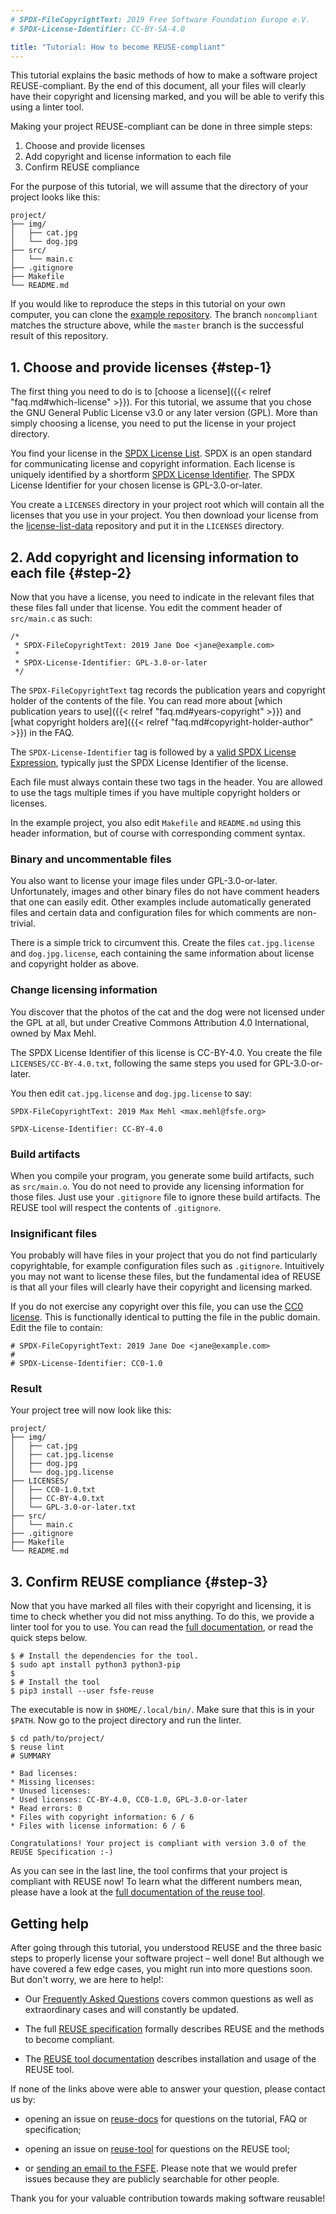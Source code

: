 ```yaml
---
# SPDX-FileCopyrightText: 2019 Free Software Foundation Europe e.V.
# SPDX-License-Identifier: CC-BY-SA-4.0

title: "Tutorial: How to become REUSE-compliant"
---
```


This tutorial explains the basic methods of how to make a software project
REUSE-compliant. By the end of this document, all your files will clearly have
their copyright and licensing marked, and you will be able to verify this using
a linter tool.

Making your project REUSE-compliant can be done in three simple steps:

1. Choose and provide licenses
2. Add copyright and license information to each file
3. Confirm REUSE compliance

For the purpose of this tutorial, we will assume that the directory of your
project looks like this:

```
project/
├── img/
│   ├── cat.jpg
│   └── dog.jpg
├── src/
│   └── main.c
├── .gitignore
├── Makefile
└── README.md
```

If you would like to reproduce the steps in this tutorial on your own
computer, you can clone the [example
repository](https://github.com/fsfe/reuse-example). The branch `noncompliant`
matches the structure above, while the `master` branch is the successful
result of this repository.

## 1. Choose and provide licenses {#step-1}

The first thing you need to do is to [choose a license]({{< relref
"faq.md#which-license" >}}). For this tutorial, we assume that you chose the GNU
General Public License v3.0 or any later version (GPL). More than simply
choosing a license, you need to put the license in your project directory.

You find your license in the [SPDX License List](https://spdx.org/licenses/).
SPDX is an open standard for communicating license and copyright information.
Each license is uniquely identified by a shortform [SPDX License
Identifier](https://spdx.org/licenses). The SPDX License Identifier for your
chosen license is GPL-3.0-or-later.

<!-- TODO: Use tool instead -->

You create a `LICENSES` directory in your project root which will contain all
the licenses that you use in your project. You then download your license
from the
[license-list-data](https://github.com/spdx/license-list-data/tree/master/text)
repository and put it in the `LICENSES` directory.

## 2. Add copyright and licensing information to each file {#step-2}

Now that you have a license, you need to indicate in the relevant files that
these files fall under that license. You edit the comment header of
`src/main.c` as such:

```
/*
 * SPDX-FileCopyrightText: 2019 Jane Doe <jane@example.com>
 *
 * SPDX-License-Identifier: GPL-3.0-or-later
 */
```

The `SPDX-FileCopyrightText` tag records the publication years and copyright holder of
the contents of the file. You can read more about [which publication years to
use]({{< relref "faq.md#years-copyright" >}}) and [what copyright holders
are]({{< relref "faq.md#copyright-holder-author" >}}) in the FAQ.

The `SPDX-License-Identifier` tag is followed by a [valid SPDX License
Expression](https://spdx.org/specifications), typically just the SPDX
License Identifier of the license.

Each file must always contain these two tags in the header. You are allowed to
use the tags multiple times if you have multiple copyright holders or licenses.

In the example project, you also edit `Makefile` and `README.md` using this
header information, but of course with corresponding comment syntax.

### Binary and uncommentable files

You also want to license your image files under GPL-3.0-or-later.
Unfortunately, images and other binary files do not have comment headers that
one can easily edit. Other examples include automatically generated files and
certain data and configuration files for which comments are non-trivial.

There is a simple trick to circumvent this. Create the files `cat.jpg.license`
and `dog.jpg.license`, each containing the same information about license and
copyright holder as above.

### Change licensing information

You discover that the photos of the cat and the dog were not licensed under the
GPL at all, but under Creative Commons Attribution 4.0 International, owned by
Max Mehl.

The SPDX License Identifier of this license is CC-BY-4.0.  You create the file
`LICENSES/CC-BY-4.0.txt`, following the same steps you used for
GPL-3.0-or-later.

You then edit `cat.jpg.license` and `dog.jpg.license` to say:

```
SPDX-FileCopyrightText: 2019 Max Mehl <max.mehl@fsfe.org>

SPDX-License-Identifier: CC-BY-4.0
```

### Build artifacts

When you compile your program, you generate some build artifacts, such as
`src/main.o`.  You do not need to provide any licensing information for those
files.  Just use your `.gitignore` file to ignore these build artifacts.  The
REUSE tool will respect the contents of `.gitignore`.

### Insignificant files

You probably will have files in your project that you do not find
particularly copyrightable, for example configuration files such as
`.gitignore`. Intuitively you may not want to license these files, but the
fundamental idea of REUSE is that all your files will clearly have their
copyright and licensing marked.

If you do not exercise any copyright over this file, you can use the [CC0
license](https://creativecommons.org/publicdomain/zero/1.0/). This is
functionally identical to putting the file in the public domain. Edit the file to
contain:

```
# SPDX-FileCopyrightText: 2019 Jane Doe <jane@example.com>
#
# SPDX-License-Identifier: CC0-1.0
```

<!-- [TODO: Link to FAQ explaining which files are probably not copyrightable] -->

### Result

Your project tree will now look like this:

```
project/
├── img/
│   ├── cat.jpg
│   ├── cat.jpg.license
│   ├── dog.jpg
│   └── dog.jpg.license
├── LICENSES/
│   ├── CC0-1.0.txt
│   ├── CC-BY-4.0.txt
│   └── GPL-3.0-or-later.txt
├── src/
│   └── main.c
├── .gitignore
├── Makefile
└── README.md
```

## 3. Confirm REUSE compliance {#step-3}

Now that you have marked all files with their copyright and licensing, it is
time to check whether you did not miss anything. To do this, we provide a
linter tool for you to use. You can read the [full
documentation](https://reuse.readthedocs.io/), or read the quick steps below.

```
$ # Install the dependencies for the tool.
$ sudo apt install python3 python3-pip
$
$ # Install the tool
$ pip3 install --user fsfe-reuse
```

The executable is now in `$HOME/.local/bin/`. Make sure that this is in your
`$PATH`. Now go to the project directory and run the linter.

```
$ cd path/to/project/
$ reuse lint
# SUMMARY

* Bad licenses:
* Missing licenses:
* Unused licenses:
* Used licenses: CC-BY-4.0, CC0-1.0, GPL-3.0-or-later
* Read errors: 0
* Files with copyright information: 6 / 6
* Files with license information: 6 / 6

Congratulations! Your project is compliant with version 3.0 of the REUSE Specification :-)
```

<!-- FIXME: Link to output explanation -->

As you can see in the last line, the tool confirms that your project is
compliant with REUSE now! To learn what the different numbers mean, please have
a look at the [full documentation of the reuse
tool](https://reuse.readthedocs.io).

## Getting help

After going through this tutorial, you understood REUSE and the three basic
steps to properly license your software project – well done! But although we
have covered a few edge cases, you might run into more questions soon. But
don't worry, we are here to help!:

- Our [Frequently Asked Questions](https://reuse.software/faq) covers common
questions as well as extraordinary cases and will constantly be updated.

- The full [REUSE specification](https://reuse.software/spec) formally
describes REUSE and the methods to become compliant.

- The [REUSE tool documentation](https://reuse.readthedocs.io/) describes
  installation and usage of the REUSE tool.

If none of the links above were able to answer your question, please contact us
by:

- opening an issue on [reuse-docs](https://github.com/fsfe/reuse-docs) for
  questions on the tutorial, FAQ or specification;

- opening an issue on [reuse-tool](https://github.com/fsfe/reuse-tool) for
  questions on the REUSE tool;

- or [sending an email to the FSFE](https://fsfe.org/contact). Please note that
  we would prefer issues because they are publicly searchable for other people.

Thank you for your valuable contribution towards making software reusable!
